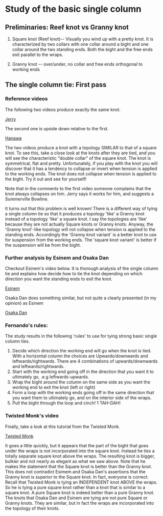 
# Study of the basic single column

## Preliminaries: Reef knot vs Granny knot

 1.  Square knot (Reef knot)-- Visually you wind up with a pretty knot. It is characterized by two collars with one collar around a bight and one collar around the two standing ends. Both the bight and the free ends exit parallel to the wraps.

 1. Granny knot -- over/under, no collar and free ends orthogonal to working ends

## The single column tie: First pass

### Reference videos

The following two videos produce exactly the same knot.

[Jerry](https://www.youtube.com/watch?v=T0Y_JYJ6p-8)

The second one is upside down relative to the first.

[Hanawa](https://www.youtube.com/watch?v=4GTfPKRYvhc)


The two videos produce a knot with a topology SIMILAR to that of a square knot. To see this, take a close look at the knots after they are tied, and you will see the characteristic "double collar" of the square knot. The knot is symmetrical, flat and pretty. Unfortunately, if you play with the knot you will discover that it has a tendency to collapse or invert when tension is applied to the working ends. The knot does not collapse when tension is applied to the bight. Try it out and see for yourself!

Note that in the comments to the first video someone complains that the knot always collapses on him. Jerry says it works for him, and suggests a Summerville Bowline.

It turns out that this problem is well known! There is a different way of tying a single column tie so that it produces a topology 'like' a Granny knot instead of a topology 'like' a square knot. I say the topologies are 'like' because they are not actually Square knots or Granny knots. Anyway, the 'Granny knot'-like topology will not collapse when tension is applied to the standing ends. Accordingly the 'Granny knot variant' is a better knot to use for suspension from the working ends. The 'square knot variant' is better if the suspension will be from the bight.

### Further analysis by Esinem and Osaka Dan

Checkout Esinem's video below. It is thorough analysis of the single column tie and explains how decide how to tie the knot depending on which direction you want the standing ends to exit the knot.

[Esinem](https://www.youtube.com/watch?v=XB4pOHGO3wI)

Osaka Dan does something similar, but not quite a clearly presented (in my opinion) as Esinem

[Osaka Dan](https://vimeo.com/333974403)


### Fernando's rules:

The study results in the following 'rules' to use for tying strong basic single column ties.

1. Decide which direction the working end will go when the knot is tied. With a horizontal column the choices are Upwards/downwards and leftwards/rightwards. There are 4 combinations of upwards/downwards and leftwards/rightwards.
1. Start with the working end going off in the direction that you want it to ultimately go, .e.g leftwards-upwards.
1. Wrap the bight around the column on the same side as you want the working end to exit the knot (left or right)
1. Form a loop with the working ends going off in the same direction that you want them to ultimately go, and on the interior side of the wraps.
1. Pull the bight through the loop and cinch!
1 TAH-DAH!

### Twisted Monk's video
Finally, take a look at this tutorial from the Twisted Monk.

[Twisted Monk](https://www.youtube.com/watch?v=UhzIQCoLjDc&t=4s)

It goes a little quickly, but it appears that the part of the bight that goes under the wraps is not incorporated into the square knot. Instead he ties a totally separate square knot above the wraps. The resulting knot is bigger, bulkier and not nearly as elegant as what we saw above. Note that he makes the statement that the Square knot is better than the Granny knot. This does not contradict Esimem and Osaka Dan's assertions that the Granny knot is superior to the Square knot. In fact, everyone is correct.  Recall that Twisted Monk is tying an INDEPENDENT knot ABOVE the wraps. So he is tying a pure square knot rather than a knot that is similar to a square knot. A pure Square knot is indeed better than a pure Granny knot. The knots that Osaka Dan and Esinem are tying are not pure Square or Granny knots. They are similar, but in fact the wraps are incorporated into the topology of their knots.
